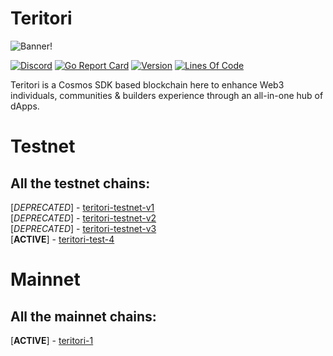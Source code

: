 # Teritori  

![Banner!](assets/banner.png)

[![Discord](https://badgen.net/badge/icon/discord?icon=discord&label)](https://discord.gg/teritori)
[![Go Report
Card](https://goreportcard.com/badge/github.com/TERITORI/teritori-chain?style=flat-square)](https://goreportcard.com/report/github.com/TERITORI/teritori-chain)
[![Version](https://img.shields.io/github/tag/TERITORI/teritori-chain.svg?style=flat-square)](https://github.com/TERITORI/teritori-chain/releases/latest)
[![Lines Of
Code](https://img.shields.io/tokei/lines/github/TERITORI/teritori-chain?style=flat-square)](https://github.com/TERITORI/teritori-chain)

Teritori is a Cosmos SDK based blockchain here to enhance Web3 individuals, communities & builders experience through an all-in-one hub of dApps.  

# Testnet  

## All the testnet chains:  
[*DEPRECATED*] - [teritori-testnet-v1](https://github.com/TERITORI/teritori-chain/tree/main/testnet/teritori-testnet-v1)  
[*DEPRECATED*] - [teritori-testnet-v2](https://github.com/TERITORI/teritori-chain/tree/main/testnet/teritori-testnet-v2)  
[*DEPRECATED*] - [teritori-testnet-v3](https://github.com/TERITORI/teritori-chain/tree/main/testnet/teritori-testnet-v3)  
[__ACTIVE__] - [teritori-test-4](https://github.com/TERITORI/teritori-chain/tree/main/testnet/teritori-test-4)  

# Mainnet  

## All the mainnet chains:  
[__ACTIVE__] - [teritori-1](https://github.com/TERITORI/teritori-chain/tree/main/mainnet/teritori-1)  
